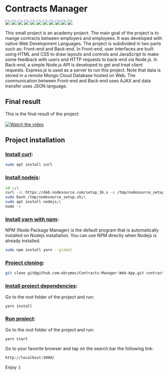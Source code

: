 # Contracts Manager
![](https://img.shields.io/badge/node.js-%2016.13.1-yellowgreen)
![](https://img.shields.io/badge/nodemon-%5E2.0.20-yellowgreen)
![](https://img.shields.io/badge/dotenv-%5E16.0.0-yellowgreen)
![](https://img.shields.io/badge/express.js-%204.17.1-orange)
![](https://img.shields.io/badge/javascript-%20ES5-orange)
![](https://img.shields.io/badge/nodemailer-%5E6.7.2-red)
![](https://img.shields.io/badge/json-%201.0-lightgrey)
![](https://img.shields.io/badge/mongodb-%5E4.3.1-blue)
![](https://img.shields.io/badge/jquery-%201.5-blue)
![](https://img.shields.io/badge/css-%203-lightgrey)
![](https://img.shields.io/badge/html-%205-blue)

This small project is an academy project. The main goal of the project is to mange contracts between employers and employees. It was developed with native Web Development Languages. The project is subdivided in two parts such as: Front-end and Back-end. In Front-end, user interfaces are built using HTML and CSS to draw layouts and controls and JavaScript to make some feedback with users and HTTP requests to back-end via Node.js. In Back-end, a simple Node.js API is developed to get and treat client requests. Express.js is used as a server to run this project. Note that data is stored in a remote Mongo Cloud Database hosted on Web. The communication between Front-end and Back-end uses AJAX and data transfer uses JSON language.

## Final result
This is the final result of the project:<br/><br/>
[![Watch the video](https://img.youtube.com/vi/1s6ic_Srr8E/maxresdefault.jpg)](https://youtu.be/1s6ic_Srr8E)

## Project installation
### <u>Install curl</u>:
```sh
sudo apt install curl
```

### <u>Install nodejs</u>:
```sh
cd ~;\
curl -sL https://deb.nodesource.com/setup_16.x -o /tmp/nodesource_setup.sh;\
sudo bash /tmp/nodesource_setup.sh;\
sudo apt install nodejs;\
node -v
```

### <u>Install yarn with npm</u>:
NPM (Node Package Manager) is the default program that is automatically installed on Nodejs installation. You can use NPM directly when Nodejs is already installed.
```sh
sudo npm install yarn --global
```

### <u>Project cloning</u>:
```sh
git clone git@github.com:obrymec/Contracts-Manager-Web-App.git contracts-manager/
```

### <u>Install project dependencies</u>:
Go to the root folder of the project and run:
```sh
yarn install
```

### <u>Run project</u>:
Go to the root folder of the project and run:
```sh
yarn start
```
Go to your favorite browser and tap on the search bar the following link:
```sh
http://localhost:5000/
```

Enjoy :)
